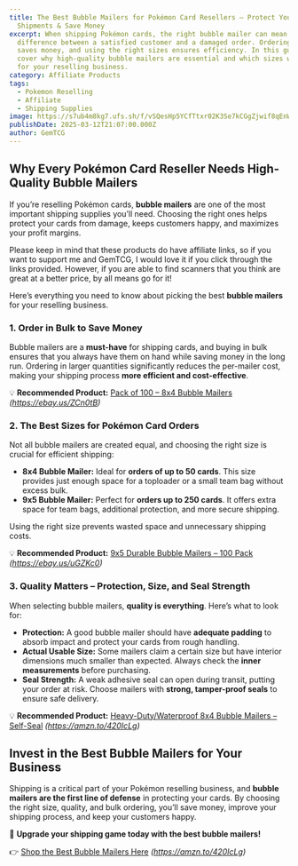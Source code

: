 ```yaml
---
title: The Best Bubble Mailers for Pokémon Card Resellers – Protect Your
  Shipments & Save Money
excerpt: When shipping Pokémon cards, the right bubble mailer can mean the
  difference between a satisfied customer and a damaged order. Ordering in bulk
  saves money, and using the right sizes ensures efficiency. In this guide, I'll
  cover why high-quality bubble mailers are essential and which sizes work best
  for your reselling business.
category: Affiliate Products
tags:
  - Pokemon Reselling
  - Affiliate
  - Shipping Supplies
image: https://s7ub4m8kg7.ufs.sh/f/vSQesHp5YCfTtxr02K3Se7kCGgZjwif8qEnWVNxsOpvbHlta
publishDate: 2025-03-12T21:07:00.000Z
author: GemTCG
---
```

## Why Every Pokémon Card Reseller Needs High-Quality Bubble Mailers

If you’re reselling Pokémon cards, **bubble mailers** are one of the most important shipping supplies you’ll need. Choosing the right ones helps protect your cards from damage, keeps customers happy, and maximizes your profit margins.

Please keep in mind that these products do have affiliate links, so if you want to support me and GemTCG, I would love it if you click through the links provided. However, if you are able to find scanners that you think are great at a better price, by all means go for it!

Here’s everything you need to know about picking the best **bubble mailers** for your reselling business.

### 1. **Order in Bulk to Save Money**

Bubble mailers are a **must-have** for shipping cards, and buying in bulk ensures that you always have them on hand while saving money in the long run. Ordering in larger quantities significantly reduces the per-mailer cost, making your shipping process **more efficient and cost-effective**.

💡 **Recommended Product:** [Pack of 100 – 8x4 Bubble Mailers](https://ebay.us/Kl8osC) *(https://ebay.us/ZCn0tB)*

### 2. **The Best Sizes for Pokémon Card Orders**

Not all bubble mailers are created equal, and choosing the right size is crucial for efficient shipping:

* **8x4 Bubble Mailer:** Ideal for **orders of up to 50 cards**. This size provides just enough space for a toploader or a small team bag without excess bulk.
* **9x5 Bubble Mailer:** Perfect for **orders up to 250 cards**. It offers extra space for team bags, additional protection, and more secure shipping.

Using the right size prevents wasted space and unnecessary shipping costs.

💡 **Recommended Product:** [9x5 Durable Bubble Mailers – 100 Pack](https://chatgpt.com/c/67d2187d-dd70-8003-8727-2d9de480f68a#) *(https://ebay.us/uGZKc0)*

### 3. **Quality Matters – Protection, Size, and Seal Strength**

When selecting bubble mailers, **quality is everything**. Here’s what to look for:

* **Protection:** A good bubble mailer should have **adequate padding** to absorb impact and protect your cards from rough handling.
* **Actual Usable Size:** Some mailers claim a certain size but have interior dimensions much smaller than expected. Always check the **inner measurements** before purchasing.
* **Seal Strength:** A weak adhesive seal can open during transit, putting your order at risk. Choose mailers with **strong, tamper-proof seals** to ensure safe delivery.

💡 **Recommended Product:** [Heavy-Duty/Waterproof 8x4 Bubble Mailers – Self-Seal](https://chatgpt.com/c/67d2187d-dd70-8003-8727-2d9de480f68a#) *(https://amzn.to/420IcLg)*

## Invest in the Best Bubble Mailers for Your Business

Shipping is a critical part of your Pokémon reselling business, and **bubble mailers are the first line of defense** in protecting your cards. By choosing the right size, quality, and bulk ordering, you’ll save money, improve your shipping process, and keep your customers happy.

🚀 **Upgrade your shipping game today with the best bubble mailers!**

👉 [Shop the Best Bubble Mailers Here](https://chatgpt.com/c/67d2187d-dd70-8003-8727-2d9de480f68a#) *(https://amzn.to/420IcLg)*
